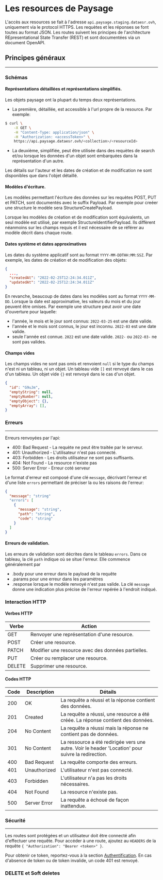 # Les resources de Paysage

L'accès aux resources se fait à l'adresse `api.paysage.staging.dataesr.ovh`, uniquement via le protocol HTTPS.
Les requètes et les réponses se font toutes au format JSON.
Les routes suivent les principes de l'architecture REpresentational State Transfer (REST) et sont documentées via un document OpenAPI.

## Principes généraux
---

### Schémas

#### Représentations détaillées et représentations simplifiés.
Les objets paysage ont la plupart du temps deux représentations.
  - La première, détaillée, est accessible à l'url propre de la resource. Par exemple:
  ```sh
  $ curl \
      -X GET \
      -H "Content-Type: application/json" \
      -H "Authorization: <accessToken>" \
      https://api.paysage.dataesr.ovh/<collection>/<resourceId>
  ```
  - La deuxième, simplifiée, peut être utilisée dans des requètes de search et/ou lorsque les données d'un objet sont embarquées dans la représentation d'un autre.
  
  Les détails sur l'auteur et les dates de création et de modification ne sont disponibles que dans l'objet détaillé.

#### Modèles d'écriture.
Les modèles permettant l'écriture des données sur les requètes POST, PUT et PATCH, sont documentés avec le suffix Payload.
Par exemple pour creéer une structure le modèle sera StructureCreatePayload.

Lorsque les modèles de création et de modification sont équivalents, un seul modèle est utilisé, par exemple StructureIdentifierPayload.
Ils diffèrent néanmoins sur les champs requis et il est nécessaire de se référer au modèle décrit dans chaque route.

#### Dates système et dates approximatives

Les dates du système applicatif sont au format `YYYY-MM-DDTHH:MM:SSZ`. Par exemple, les dates de création et de modification des objets:
```json
{ 
  ...,
  "createdAt": "2022-02-25T12:24:34.011Z",
  "updatedAt": "2022-02-25T12:24:34.011Z"
}
```

En revanche, beaucoup de dates dans les modèles sont au format `YYYY-MM-DD`. 
Lorsque la date est approximative, les valeurs du mois et du jour peuvent être omises.
Par exemple une structure peut avoir une date d'ouverture pour laquelle:
  - l'année, le mois et le jour sont connus: `2022-03-25` est une date valide.
  - l'année et le mois sont connus, le jour est inconnu. `2022-03` est une date valide.
  - seule l'année est connue. `2022` est une date valide.
`2022-` ou `2022-03-` ne sont pas valides.

#### Champs vides
Les champs vides ne sont pas omis et renvoient `null` si le type du champs n'est ni un tableau, ni un objet.
Un tableau vide `[]` est renvoyé dans le cas d'un tableau. Un objet vide `{}` est renvoyé dans le cas d'un objet.
```json
{
  "id": "G9uJm",
  "emptyString": null,
  "emptyNumber": null,
  "emptyObject": {},
  "emptyArray": [],
}
```

### Erreurs
---

Erreurs renvoyées par l'api:
  - 400: Bad Request - La requète ne peut être traitée par le serveur.
  - 401: Unauthorized - L'utilisateur n'est pas connecté.
  - 403: Forbidden - Les droits utilisateur ne sont pas suffisants.
  - 404: Not Found - La resource n'existe pas
  - 500: Server Error - Erreur coté serveur

Le format d'erreur est composé d'une clé `message`, décrivant l'erreur et d'une liste `errors` permettant de préciser la ou les raisons de l'erreur:

```json
{
  "message": "string"
  "errors": [
    {
      "message": "string",
      "path": "string",
      "code": "string"
    }
  ]
}
```

#### Erreurs de validation.

Les erreurs de validation sont décrites dans le tableau `errors`.
Dans ce tableau, la clé `path` indique où se situe l'erreur. Elle commence généralement par
  - .body pour une erreur dans le payload de la requête
  - .params pour une erreur dans les paramètres
  - .response lorsque le modèle renvoyé n'est pas valide.
La clé `message` donne une indication plus précise de l'erreur repérée à l'endroit indiqué.


### Interaction HTTP

#### Verbes HTTP

| Verbe  |	Action
| ---    | ---
| GET	   | Renvoyer une représentation d'une resource.
| POST	 | Créer une resource.
| PATCH	 | Modifier une resource avec des données partielles. 
| PUT	   | Créer ou remplacer une resource.
| DELETE | Supprimer une resource.

#### Codes HTTP

| Code | Description  | Détails
| ---  | ---          | ---
| 200	 | OK	          | La requête a réussi et la réponse contient des données.
| 201	 | Created	    | La requête a réussi, une resource a été créée. La réponse contient des données.
| 204	 | No Content	  | La requête a réussi mais la réponse ne contient pas de données.
| 301	 | No Content	  | La ressource a été redirigée vers une autre. Voir le header 'Location' pour suivre la redirection.
| 400	 | Bad Request  | La requête comporte des erreurs.
| 401	 | Unauthorized | L'utilisateur n'est pas connecté.
| 403	 | Forbidden    | L'utilisateur n'a pas les droits nécessaires.
| 404	 | Not Found	  | La resource n'existe pas.
| 500	 | Server Error | La requête a échoué de façon inattendue.



### Sécurité
---

Les routes sont protégées et un utilisateur doit être connecté afin d'effectuer une requête. Pour accéder à une route, ajoutez au `HEADERS` de la requête `{ "Authorization": "Bearer <token>" }`.

Pour obtenir ce token, reportez-vous à la section [Authentification](#authentification).
En cas d'absence de token ou de token invalide, un code 401 est renvoyé.


### DELETE et Soft deletes
